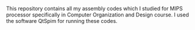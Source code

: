 This repository contains all my assembly codes which I studied for MIPS processor specifically in Computer Organization and Design course. I used the software QtSpim for running these codes.
